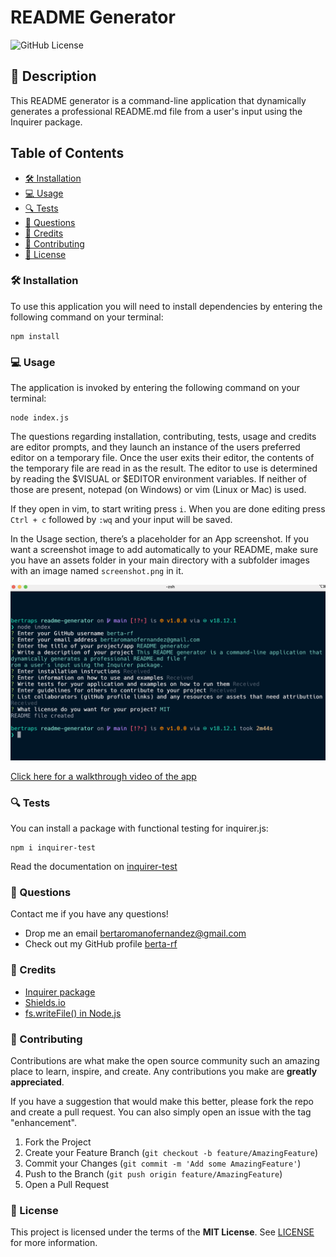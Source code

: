 # README Generator

![GitHub License](https://img.shields.io/badge/License-MIT-yellow.svg)



## 🎯 Description

This README generator is a command-line application that dynamically generates a professional README.md file from a user's input using the Inquirer package.


## Table of Contents

- [🛠 Installation](#-installation)
- [💻 Usage](#-usage)
- [🔍 Tests](#-tests)
- [💬 Questions](#-questions)
- [🤝 Credits](#-credits)
- [💪 Contributing](#-contributing)
- [📖 License](#-license)



### 🛠 Installation

To use this application you will need to install dependencies by entering the following command on your terminal:

```
npm install
```



### 💻 Usage

The application is invoked by entering the following command on your terminal:

```
node index.js
```

The questions regarding installation, contributing, tests, usage and credits are editor prompts, and they launch an instance of the users preferred editor on a temporary file. Once the user exits their editor, the contents of the temporary file are read in as the result. The editor to use is determined by reading the $VISUAL or $EDITOR environment variables. If neither of those are present, notepad (on Windows) or vim (Linux or Mac) is used.

If they open in vim, to start writing press ``i``. When you are done editing press ``Ctrl + c`` followed by ``:wq`` and your input will be saved.

In the Usage section, there’s a placeholder for an App screenshot. If you want a screenshot image to add automatically to your README, make sure you have an assets folder in your main directory with a subfolder images with an image named ``screenshot.png`` in it.

  
![App Screenshot](./assets/images/screenshot.png)

[Click here for a walkthrough video of the app](https://drive.google.com/file/d/10GdnW1PRoG55JjTviTVYI4AeS3peMi1q/view?usp=sharing)



### 🔍 Tests

You can install a package with functional testing for inquirer.js:

```
npm i inquirer-test
```

Read the documentation on [inquirer-test](https://www.npmjs.com/package/inquirer-test)




### 💬 Questions

Contact me if you have any questions!

- Drop me an email [bertaromanofernandez@gmail.com](mailto:bertaromanofernandez@gmail.com)
- Check out my GitHub profile [berta-rf](https://github.com/berta-rf)



### 🤝 Credits

* [Inquirer package](https://www.npmjs.com/package/inquirer)
* [Shields.io](https://shields.io/)
* [fs.writeFile() in Node.js](https://www.geeksforgeeks.org/node-js-fs-writefile-method/)



### 💪 Contributing

Contributions are what make the open source community such an amazing place to learn, inspire, and create. Any contributions you make are **greatly appreciated**.

If you have a suggestion that would make this better, please fork the repo and create a pull request. You can also simply open an issue with the tag "enhancement".

1. Fork the Project
2. Create your Feature Branch (`git checkout -b feature/AmazingFeature`)
3. Commit your Changes (`git commit -m 'Add some AmazingFeature'`)
4. Push to the Branch (`git push origin feature/AmazingFeature`)
5. Open a Pull Request



### 📖 License

This project is licensed under the terms of the **MIT License**. See [LICENSE](LICENSE) for more information.





